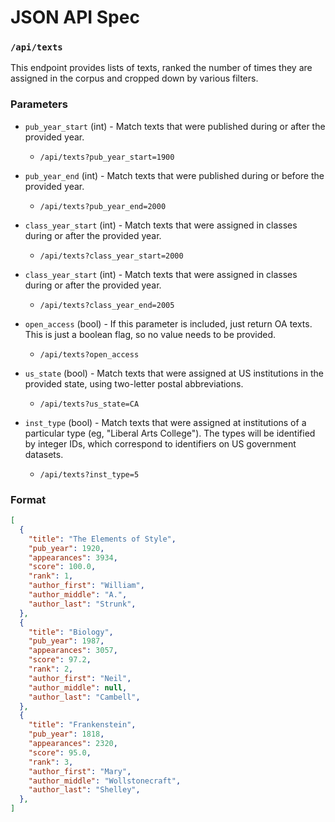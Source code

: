 
# JSON API Spec

### `/api/texts`

This endpoint provides lists of texts, ranked the number of times they are assigned in the corpus and cropped down by various filters.

### Parameters

- `pub_year_start` (int) - Match texts that were published during or after the provided year.
  - `/api/texts?pub_year_start=1900`

- `pub_year_end` (int) - Match texts that were published during or before the provided year.
  - `/api/texts?pub_year_end=2000`

- `class_year_start` (int) - Match texts that were assigned in classes during or after the provided year.
  - `/api/texts?class_year_start=2000`

- `class_year_start` (int) - Match texts that were assigned in classes during or after the provided year.
  - `/api/texts?class_year_end=2005`

- `open_access` (bool) - If this parameter is included, just return OA texts. This is just a boolean flag, so no value needs to be provided.
  - `/api/texts?open_access`

- `us_state` (bool) - Match texts that were assigned at US institutions in the provided state, using two-letter postal abbreviations.
  - `/api/texts?us_state=CA`

- `inst_type` (bool) - Match texts that were assigned at institutions of a particular type (eg, "Liberal Arts College"). The types will be identified by integer IDs, which correspond to identifiers on US government datasets.
  - `/api/texts?inst_type=5`

### Format

```json
[
  {
    "title": "The Elements of Style",
    "pub_year": 1920,
    "appearances": 3934,
    "score": 100.0,
    "rank": 1,
    "author_first": "William",
    "author_middle": "A.",
    "author_last": "Strunk",
  },
  {
    "title": "Biology",
    "pub_year": 1987,
    "appearances": 3057,
    "score": 97.2,
    "rank": 2,
    "author_first": "Neil",
    "author_middle": null,
    "author_last": "Cambell",
  },
  {
    "title": "Frankenstein",
    "pub_year": 1818,
    "appearances": 2320,
    "score": 95.0,
    "rank": 3,
    "author_first": "Mary",
    "author_middle": "Wollstonecraft",
    "author_last": "Shelley",
  },
]
```
